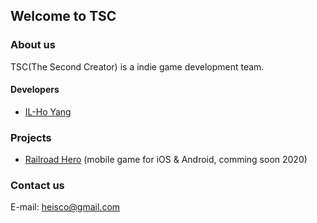 ## Welcome to TSC

### About us

TSC(The Second Creator) is a indie game development team.

#### Developers

- [IL-Ho Yang](./ilhoyang/developer-page.md)

### Projects

- [Railroad Hero](./railroadhero/product-page.md) (mobile game for iOS & Android, comming soon 2020)

### Contact us

E-mail: [heisco@gmail.com](mailto:heisco@gmail.com)
